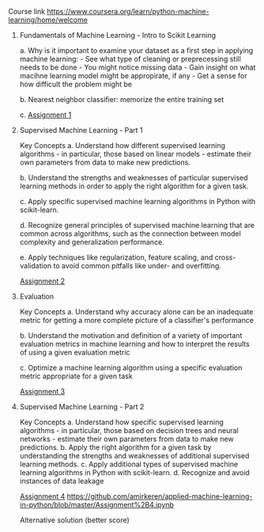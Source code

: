 Course link https://www.coursera.org/learn/python-machine-learning/home/welcome

 1. Fundamentals of Machine Learning - Intro to Scikit Learning

      a. Why is it important to examine your dataset as a first step in applying machine learning:
        - See what type of cleaning or preprecessing still needs to be done
        - You might notice missing data
        - Gain insight on what macihne learning model might be appropirate, if any
        - Get a sense for how difficult the problem might be
  
       b. Nearest neighbor classifier: memorize the entire training set
 
       c. [Assignment 1](Assignment+1.ipynb)  

2. Supervised Machine Learning - Part 1
   
   Key Concepts
     a. Understand how different supervised learning algorithms - in particular, those based on linear models - estimate their own    parameters from data to make new predictions.
     
     b. Understand the strengths and weaknesses of particular supervised learning methods in order to apply the right algorithm for a given task.
     
     c. Apply specific supervised machine learning algorithms in Python with scikit-learn.
    
     d. Recognize general principles of supervised machine learning that are common across algorithms, such as the connection between model complexity and generalization performance.
     
     e. Apply techniques like regularization, feature scaling, and cross-validation to avoid common pitfalls like under- and overfitting.
     
   [Assignment 2](Assignment+2.ipynb)
   
3. Evaluation
   
   Key Concepts
     a. Understand why accuracy alone can be an inadequate metric for getting a more complete picture of a classifier's performance
     
     b. Understand the motivation and definition of a variety of important evaluation metrics in machine learning and how to interpret the results of using a given evaluation metric
    
    c. Optimize a machine learning algorithm using a specific evaluation metric appropriate for a given task
     
    [Assignment 3](Assignment+3.ipynb)
    
4. Supervised Machine Learning - Part 2
   
    Key Concepts
     a. Understand how specific supervised learning algorithms - in particular, those based on decision trees and neural networks - estimate their own parameters from data to make new predictions.
     b. Apply the right algorithm for a given task by understanding the strengths and weaknesses of additional supervised learning methods.
     c. Apply additional types of supervised machine learning algorithms in Python with scikit-learn.
     d. Recognize and avoid instances of data leakage

    [Assignment 4](Assignment+4.ipynb)
    https://github.com/amirkeren/applied-machine-learning-in-python/blob/master/Assignment%2B4.ipynb
    
    Alternative solution (better score) 

